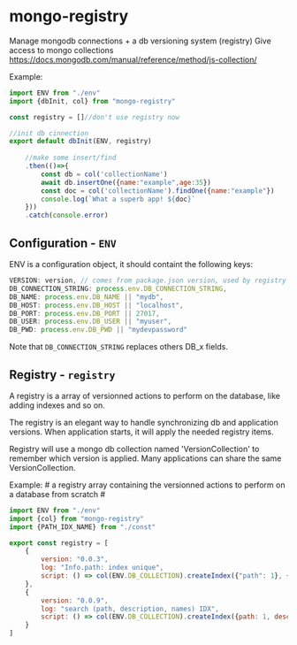# mongo-registry

Manage mongodb connections + a db versioning system (registry)
Give access to mongo collections https://docs.mongodb.com/manual/reference/method/js-collection/

Example:

```javascript
import ENV from "./env"
import {dbInit, col} from "mongo-registry"

const registry = []//don't use registry now

//init db cinnection
export default dbInit(ENV, registry)
    
    //make some insert/find
    .then(()=>{
        const db = col('collectionName')
        await db.insertOne({name:"example",age:35})
        const doc = col('collectionName').findOne({name:"example"})
        console.log(`What a superb app! ${doc}`
    }))
    .catch(console.error)
```

## Configuration - ```ENV```
ENV is a configuration object, it should containt the following keys:

```javascript
VERSION: version, // comes from package.json version, used by registry
DB_CONNECTION_STRING: process.env.DB_CONNECTION_STRING,
DB_NAME: process.env.DB_NAME || "mydb",
DB_HOST: process.env.DB_HOST || "localhost",
DB_PORT: process.env.DB_PORT || 27017,
DB_USER: process.env.DB_USER || "myuser",
DB_PWD: process.env.DB_PWD || "mydevpassword"
```

Note that ```DB_CONNECTION_STRING``` replaces others DB_x fields.

## Registry - ```registry```
A registry is a array of versionned actions to perform on the database, like adding indexes and so on.

The registry is an elegant way to handle synchronizing db and application versions. 
When application starts, it will apply the needed registry items.

Registry will use a mongo db collection named 'VersionCollection' to remember which version is applied.
Many applications can share the same VersionCollection.


Example: # a registry array containing the versionned actions to perform on a database from scratch #

```javascript
import ENV from "./env"
import {col} from "mongo-registry"
import {PATH_IDX_NAME} from "./const"

export const registry = [
    {
        version: "0.0.3",
        log: "Info.path: index unique",
        script: () => col(ENV.DB_COLLECTION).createIndex({"path": 1}, {unique: true, name: PATH_IDX_NAME})
    },
    {
        version: "0.0.9",
        log: "search (path, description, names) IDX",
        script: () => col(ENV.DB_COLLECTION).createIndex({path: 1, description: 1, "fragment.name": 1}, {name: "searchIDX"})
    }
]
```
